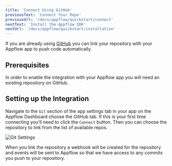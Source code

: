 ```yaml
---
title: 'Connect Using GitHub'
previousText: 'Connect Your Repo'
previousUrl: '/docs/appflow/quickstart/connect'
nextText: 'Install the Appflow SDK'
nextUrl: '/docs/appflow/quickstart/installation'
---
```


If you are already using [GitHub](https://github.com/) you can link your repository with your Appflow app to push code automatically.

## Prerequisites

In order to enable the integration with your Appflow app you will need an existing repository on GitHub.

## Setting up the Integration

Navigate to the `Git` section of the app settings tab in your app on the Appflow Dashboard choose the GitHub tab. If this is your first time connecting you'll need to click the `Connect` button. Then you can choose the repository to link from the list of available repos.

![Git Settings](/docs/v4/assets/img/appflow/github-connect-app.png)

When you link the repository a webhook will be created for the repository and events will be sent to Appflow so that we have access to any commits you push to your repository.